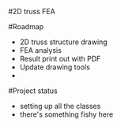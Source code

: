 
#2D truss FEA

#Roadmap
- 2D truss structure drawing
- FEA analysis
- Result print out with PDF
- Update drawing tools
-

#Project status
- setting up all the classes
- there's something fishy here